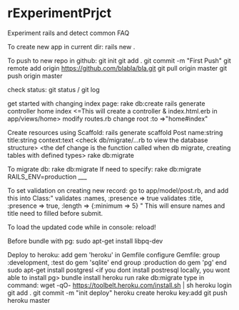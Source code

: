 rExperimentPrjct
================

Experiment rails and detect common FAQ

To create new app in current dir:
rails new .

To push to new repo in github:
git init
git add .
git commit -m "First Push"
git remote add origin https://github.com/blabla/bla.git		<https is your github repo url>
git pull origin master <if you create a readme in git>
git push origin master
<you are done>

check status:
git status / git log

get started with changing index page:
rake db:create
rails generate controller home index	<=This will create a controller
					  & index.html.erb in app/views/home>
modify routes.rb			change root :to =>"home#index"

Create resources using Scaffold:
rails generate scaffold Post name:string title:string context:text
<check db/migrate/...rb to view the database structure>
<the def change is the function called when db migrate, creating tables with defined types>
rake db:migrate 

To migrate db:
rake db:migrate		<this will only effect development>
If need to specify:
rake db:migrate RAILS_ENV=production
\_\_\_

To set validation on creating new record:
go to app/model/post.rb, and add this into Class:"
validates :names,	:presence => true
validates :title,	:presence => true,
			:length => {:minimum => 5}
"
This will ensure names and title need to filled before submit.

To load the updated code while in console:
<run> reload!

Before bundle with pg:
sudo apt-get install libpq-dev

Deploy to heroku:
add gem 'heroku' in Gemfile
configure Gemfile:
group :development, :test do
        gem 'sqlite'
end
group :production do
        gem 'pg'
end
sudo apt-get install postgresl		<if you dont install postresql locally, you wont able to install pg>
bundle install
heroku run rake db:migrate
type in command: 
wget -qO- https://toolbelt.heroku.com/install.sh | sh
heroku login
git add .
git commit -m "init deploy"
heroku create	<will create new app at heroku>
heroku key:add	<if you dont have rsa key stored at heroku yet>
git push heroku master



